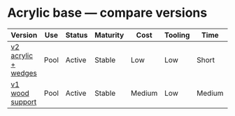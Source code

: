 # Acrylic base — compare versions
| Version | Use | Status | Maturity | Cost | Tooling | Time | Pros | Tradeoffs |
|---|---|---|---|---|---|---|---|---|
| [v2 acrylic + wedges](v2-acrylic-wedges.md) | Pool | Active | Stable | Low | Low | Short | Light, cheap, fast | Can bow if over-clamped |
| [v1 wood support](v1-wood-support.md) | Pool | Active | Stable | Medium | Low | Medium | Very stiff | Heavy, bulky |


